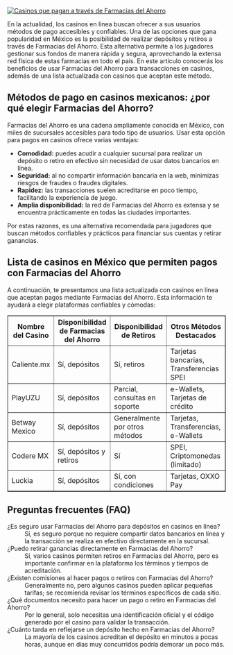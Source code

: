 [![Casinos que pagan a través de Farmacias del Ahorro](https://123-caf.pages.dev/gitsignup.png)](https://vrmoo.ru/Bt82HjjY)

<p>En la actualidad, los casinos en línea buscan ofrecer a sus usuarios métodos de pago accesibles y confiables. Una de las opciones que gana popularidad en México es la posibilidad de realizar depósitos y retiros a través de Farmacias del Ahorro. Esta alternativa permite a los jugadores gestionar sus fondos de manera rápida y segura, aprovechando la extensa red física de estas farmacias en todo el país. En este artículo conocerás los beneficios de usar Farmacias del Ahorro para transacciones en casinos, además de una lista actualizada con casinos que aceptan este método.</p>  <h2>Métodos de pago en casinos mexicanos: ¿por qué elegir Farmacias del Ahorro?</h2>  <p>Farmacias del Ahorro es una cadena ampliamente conocida en México, con miles de sucursales accesibles para todo tipo de usuarios. Usar esta opción para pagos en casinos ofrece varias ventajas:</p> <ul> <li><strong>Comodidad:</strong> puedes acudir a cualquier sucursal para realizar un depósito o retiro en efectivo sin necesidad de usar datos bancarios en línea.</li> <li><strong>Seguridad:</strong> al no compartir información bancaria en la web, minimizas riesgos de fraudes o fraudes digitales.</li> <li><strong>Rapidez:</strong> las transacciones suelen acreditarse en poco tiempo, facilitando la experiencia de juego.</li> <li><strong>Amplia disponibilidad:</strong> la red de Farmacias del Ahorro es extensa y se encuentra prácticamente en todas las ciudades importantes.</li> </ul> <p>Por estas razones, es una alternativa recomendada para jugadores que buscan métodos confiables y prácticos para financiar sus cuentas y retirar ganancias.</p>  <h2>Lista de casinos en México que permiten pagos con Farmacias del Ahorro</h2>  <p>A continuación, te presentamos una lista actualizada con casinos en línea que aceptan pagos mediante Farmacias del Ahorro. Esta información te ayudará a elegir plataformas confiables y cómodas:</p>  <table border="1" cellspacing="0" cellpadding="8"> <thead> <tr> <th>Nombre del Casino</th> <th>Disponibilidad de Farmacias del Ahorro</th> <th>Disponibilidad de Retiros</th> <th>Otros Métodos Destacados</th> </tr> </thead> <tbody> <tr> <td>Caliente.mx</td> <td>Sí, depósitos</td> <td>Sí, retiros</td> <td>Tarjetas bancarias, Transferencias SPEI</td> </tr> <tr> <td>PlayUZU</td> <td>Sí, depósitos</td> <td>Parcial, consultas en soporte</td> <td>e-Wallets, Tarjetas de crédito</td> </tr> <tr> <td>Betway Mexico</td> <td>Sí, depósitos</td> <td>Generalmente por otros métodos</td> <td>Tarjetas, Transferencias, e-Wallets</td> </tr> <tr> <td>Codere MX</td> <td>Sí, depósitos y retiros</td> <td>Sí</td> <td>SPEI, Criptomonedas (limitado)</td> </tr> <tr> <td>Luckia</td> <td>Sí, depósitos</td> <td>Sí, con condiciones</td> <td>Tarjetas, OXXO Pay</td> </tr> </tbody> </table>  <h2>Preguntas frecuentes (FAQ)</h2>  <dl> <dt>¿Es seguro usar Farmacias del Ahorro para depósitos en casinos en línea?</dt> <dd>Sí, es seguro porque no requiere compartir datos bancarios en línea y la transacción se realiza en efectivo directamente en la sucursal.</dd>  <dt>¿Puedo retirar ganancias directamente en Farmacias del Ahorro?</dt> <dd>Sí, varios casinos permiten retiros en Farmacias del Ahorro, pero es importante confirmar en la plataforma los términos y tiempos de acreditación.</dd>  <dt>¿Existen comisiones al hacer pagos o retiros con Farmacias del Ahorro?</dt> <dd>Generalmente no, pero algunos casinos pueden aplicar pequeñas tarifas; se recomienda revisar los términos específicos de cada sitio.</dd>  <dt>¿Qué documentos necesito para hacer un pago o retiro en Farmacias del Ahorro?</dt> <dd>Por lo general, solo necesitas una identificación oficial y el código generado por el casino para validar la transacción.</dd>  <dt>¿Cuánto tarda en reflejarse un depósito hecho en Farmacias del Ahorro?</dt> <dd>La mayoría de los casinos acreditan el depósito en minutos a pocas horas, aunque en días muy concurridos podría demorar un poco más.</dd> </dl>